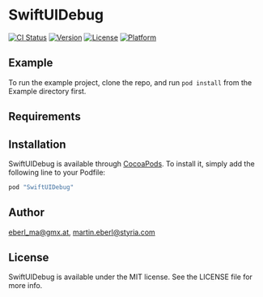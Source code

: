 # SwiftUIDebug

[![CI Status](http://img.shields.io/travis/eberl_ma@gmx.at/SwiftUIDebug.svg?style=flat)](https://travis-ci.org/eberl_ma@gmx.at/SwiftUIDebug)
[![Version](https://img.shields.io/cocoapods/v/SwiftUIDebug.svg?style=flat)](http://cocoapods.org/pods/SwiftUIDebug)
[![License](https://img.shields.io/cocoapods/l/SwiftUIDebug.svg?style=flat)](http://cocoapods.org/pods/SwiftUIDebug)
[![Platform](https://img.shields.io/cocoapods/p/SwiftUIDebug.svg?style=flat)](http://cocoapods.org/pods/SwiftUIDebug)

## Example

To run the example project, clone the repo, and run `pod install` from the Example directory first.

## Requirements

## Installation

SwiftUIDebug is available through [CocoaPods](http://cocoapods.org). To install
it, simply add the following line to your Podfile:

```ruby
pod "SwiftUIDebug"
```

## Author

eberl_ma@gmx.at, martin.eberl@styria.com

## License

SwiftUIDebug is available under the MIT license. See the LICENSE file for more info.
